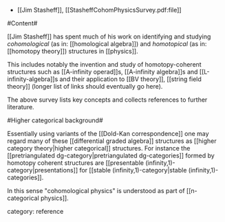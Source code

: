 

* [[Jim Stasheff]], [[StasheffCohomPhysicsSurvey.pdf:file]] 


#Content#

[[Jim Stasheff]] has spent much of his work on identifying and studying _cohomological_ (as in: [[homological algebra]]) and _homotopical_ (as in: [[homotopy theory]]) structures in [[physics]]. 

This includes notably the invention and study of homotopy-coherent structures such as [[A-infinity operad]]s, [[A-infinity algebra]]s and [[L-infinity-algebra]]s and their application to [[BV theory]], [[string field theory]]  (longer list of links should eventually go here). 

The above survey lists key concepts and collects references to further literature.

#Higher categorical background#

Essentially using variants of the [[Dold-Kan correspondence]] one may regard many of these [[differential graded algebra]] structures as [[higher category theory|higher categorical]] structures. For instance the [[pretriangulated dg-category|pretriangulated dg-categories]] formed by homotopy coherent structures are [[presentable (infinity,1)-category|presentations]] for [[stable (infinity,1)-category|stable (infinity,1)-categories]].

In this sense "cohomological physics" is understood as part of [[n-categorical physics]].

category: reference